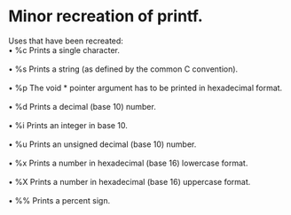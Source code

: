 # Minor recreation of printf.

Uses that have been recreated:
<br>• %c Prints a single character.</br>
<br>• %s Prints a string (as defined by the common C convention).</br>
<br>• %p The void * pointer argument has to be printed in hexadecimal format.</br>
<br>• %d Prints a decimal (base 10) number.</br>
<br>• %i Prints an integer in base 10.</br>
<br>• %u Prints an unsigned decimal (base 10) number.</br>
<br>• %x Prints a number in hexadecimal (base 16) lowercase format.</br>
<br>• %X Prints a number in hexadecimal (base 16) uppercase format.</br>
<br>• %% Prints a percent sign.</br>
